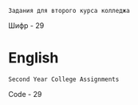 ```
Задания для второго курса колледжа
```
Шифр - 29
# English
```
Second Year College Assignments
```
Code - 29
